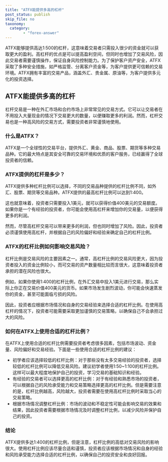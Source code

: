```yaml
---
title: "ATFX能提供多高的杠杆"
post_status: publish
skip_file: no
taxonomy:
  category:
        - "forex-answer"
---
```


ATFX能够提供高达1:500的杠杆，这意味着交易者只需投入很少的资金就可以获取更大的盈利。高杠杆的优点是可以提高盈利空间，但同时也增加了交易风险，因此交易者需要谨慎操作，保证自身风险控制能力。为了保护客户资产安全，ATFX采取了多种安全措施，如严格监管、分离客户资金等，为客户提供更可信赖的交易环境。ATFX拥有丰富的交易产品，涵盖外汇、贵金属、原油等，为客户提供多元化的投资选择。

## ATFX能提供多高的杠杆

杠杆交易是一种在外汇市场和合约市场上非常常见的交易方式。它可以让交易者在不用投入大量现金的情况下交易更大的数量，以便赚取更多的利润。然而，杠杆交易也是一种高风险的交易方式，需要投资者非常谨慎地使用。

### 什么是ATFX？

ATFX是一个全球性的交易平台，提供外汇、黄金、商品、股票、期货等多种交易品种。它的最大特点是其安全可靠的交易环境和优质的客户服务，已经赢得了全球投资者的信赖。

### ATFX提供的杠杆是多少？

ATFX提供多种杠杆比例可以选择，不同的交易品种提供的杠杆比例不同，如外汇、股票、期货等交易品种。ATFX提供的最高杠杆比例可以达到1:400。

这也就意味着，投资者只需要投入1美元，就可以获得价值400美元的交易额度。如果你是一个有经验的投资者，你可能会使用高杠杆来增加你的交易量，以便获得更多的利润。

然而，尽管高杠杆交易可以带来更多的利润，但也同时增加了风险。因此，投资者必须谨慎使用高杠杆，并根据自己的风险偏好和经验来确定自己的杠杆比例。

### ATFX的杠杆比例如何影响交易风险？

杠杆比例是交易风险的主要因素之一。通常，高杠杆比例的交易风险更大，因为投资者投入的资金比例较小，而可交易的资产数量相比较而言很大，这意味着投资者承担的潜在风险也很大。

例如，如果你使用1:400的杠杆比例，在外汇交易中投入1美元进行交易，那么实际上你正在交易价值400美元的货币。如果市场发生剧烈波动，你可能会快速蒸发你的资金，甚至可能面临亏损的风险。

因此，投资者应根据市场情况和自身的交易经验来选择合适的杠杆比例。在使用高杠杆的情况下，投资者可能需要采取更加谨慎的交易策略，以确保自己不会承担过大的风险。

### 如何在ATFX上使用合适的杠杆比例？

在ATFX上使用合适的杠杆比例需要投资者考虑很多因素，包括市场波动、资金量、风险偏好和交易经验。下面是一些使用合适的杠杆比例的建议：

- 初学者应该选择较低的杠杆比例：对于那些没有太多交易经验的投资者，选择较低的杠杆比例可以降低交易风险。建议初学者使用1:50~1:100的杠杆比例。这样可以最大程度地保护自己的投资，学习交易的基础知识和经验。
- 有经验的交易者可以选择更高的杠杆比例：对于有经验和熟悉市场的投资者，可以根据自己的风险承受能力和交易策略选择更高的杠杆比例。但是需要注意的是，杠杆比例越高，风险越大，投资者需要在使用高杠杆比例时采取当心的交易策略。
- 根据市场情况调整杠杆比例：市场的波动和不稳定性可能会影响交易的效果和结果，因此投资者需要根据市场情况及时调整杠杆比例，以减少风险并保护自己的投资。

### 结论

ATFX提供多达1:400的杠杆比例，但是注意，杠杆比例的高低对交易风险的影响很大。使用杠杆比例应该尽量合适和谨慎，投资者应该根据市场情况和自身的经验和风险承受能力选择合适的杠杆比例，以确保自己的投资安全和良好回报。
